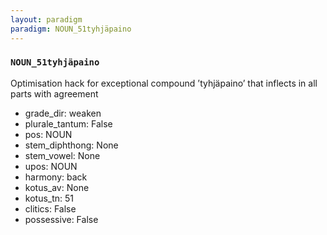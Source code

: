 ```yaml
---
layout: paradigm
paradigm: NOUN_51tyhjäpaino
---
```

### ` NOUN_51tyhjäpaino `

Optimisation hack for exceptional compound ’tyhjäpaino’ that inflects in all parts with agreement
* grade_dir: weaken
* plurale_tantum: False
* pos: NOUN
* stem_diphthong: None
* stem_vowel: None
* upos: NOUN
* harmony: back
* kotus_av: None
* kotus_tn: 51
* clitics: False
* possessive: False
